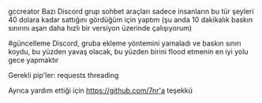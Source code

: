 gccreator
Bazı Discord grup sohbet araçları sadece insanların bu tür şeyleri 40 dolara kadar sattığını gördüğüm için yaptım
(şu anda 10 dakikalık baskın sınırını aşan daha hızlı bir versiyon üzerinde çalışıyorum)

#güncelleme
Discord, gruba ekleme yöntemini yamaladı ve baskın sınırı koydu, bu yüzden yavaş olacak, bu yüzden birini flood etmenin en iyi yolu gece yapmaktır

Gerekli pip'ler:
requests
threading


Ayrıca yardım ettiği için https://github.com/7nr'a teşekkü

